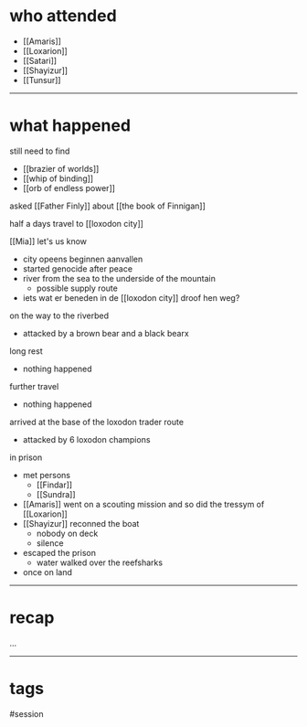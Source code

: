 # who attended

- [[Amaris]]
- [[Loxarion]]
- [[Satari]]
- [[Shayizur]]
- [[Tunsur]]

---
# what happened

still need to find
- [[brazier of worlds]]
- [[whip of binding]]
- [[orb of endless power]]

asked [[Father Finly]] about [[the book of Finnigan]]

half a days travel to [[loxodon city]]

[[Mia]] let's us know
- city opeens beginnen aanvallen
- started genocide after peace
- river from the sea to the underside of the mountain
	- possible supply route
- iets wat er beneden in de [[loxodon city]] droof hen weg?

on the way to the riverbed
- attacked by a brown bear and a black bearx

long rest
- nothing happened

further travel
- nothing happened

arrived at the base of the loxodon trader route
- attacked by 6 loxodon champions

in prison
- met persons
	- [[Findar]]
	- [[Sundra]]
- [[Amaris]] went on a scouting mission and so did the tressym of [[Loxarion]]
- [[Shayizur]] reconned the boat
	- nobody on deck
	- silence 
- escaped the prison
	- water walked over the reefsharks
- once on land


---
# recap

...

---
# tags

#session